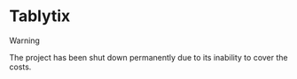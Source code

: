 # Tablytix

> [!WARNING]  
> The project has been shut down permanently due to its inability to cover the costs.
